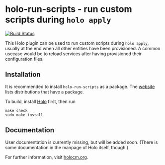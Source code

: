 # holo-run-scripts - run custom scripts during `holo apply`

[![Build Status](https://travis-ci.org/holocm/holo-run-scripts.svg?branch=master)](https://travis-ci.org/holocm/holo-run-scripts)

This Holo plugin can be used to run custom scripts during `holo apply`, usually
at the end when all other entities have been provisioned. A common usecase would
be to reload services after having provisioned their configuration files.

## Installation

It is recommended to install `holo-run-scripts` as a package. The
[website](http://holocm.org) lists distributions that have a package.

To build, install [Holo](https://github.com/holocm/holo) first, then run

```
make check
sudo make install
```

## Documentation

User documentation is currently missing, but will be added soon. (There is some
documentation in the manpage of Holo itself, though.)

For further information, visit [holocm.org](http://holocm.org).
